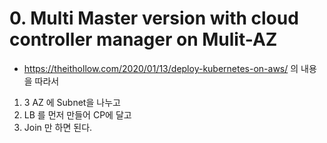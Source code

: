 # 0. Multi Master version with cloud controller manager on Mulit-AZ

- https://theithollow.com/2020/01/13/deploy-kubernetes-on-aws/ 의 내용을 따라서   
1) 3 AZ 에 Subnet을 나누고
2) LB 를 먼저 만들어 CP에 달고
3) Join 만 하면 된다. 